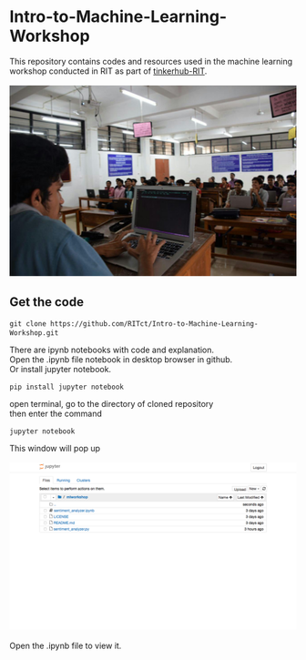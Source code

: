 # Intro-to-Machine-Learning-Workshop
This repository contains codes and resources used in the machine learning workshop conducted in RIT as part of [tinkerhub-RIT](https://www.facebook.com/TinkerHubRIT/?ref=bookmarks).
</br></br>
![ml workshop](mlworkshop.jpg?raw=true "mlworkshop")
## Get the code

```
git clone https://github.com/RITct/Intro-to-Machine-Learning-Workshop.git
```
There are ipynb notebooks with code and explanation. </br> Open the .ipynb file notebook in desktop browser in github.</br>
Or install jupyter notebook.
```
pip install jupyter notebook
```
open terminal, go to the directory of cloned repository</br> 
then enter the command 
```
jupyter notebook
``` 
This window will pop up
</br></br>
![jupyter notebook](jupyter.png?raw=true "jupyter notebook")
</br></br>
Open the .ipynb file to view it.
